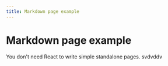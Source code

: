```yaml
---
title: Markdown page example
---
```


# Markdown page example

You don't need React to write simple standalone pages.
svdvddv